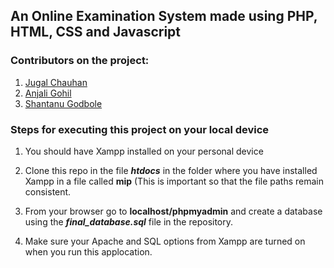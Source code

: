 ## An Online Examination System made using PHP, HTML, CSS and Javascript

### Contributors on the project:

1. [Jugal Chauhan](https://github.com/jugal-chauhan)
2. [Anjali Gohil](https://github.com/anjaligohil1909)
3. [Shantanu Godbole](https://github.com/shantanugodbole)

### Steps for executing this project on your local device
1. You should have Xampp installed on your personal device

2. Clone this repo in the file _**htdocs**_ in the folder where you have installed Xampp in a file called **mip** (This is important so that the file paths remain consistent.

3. From your browser go to **localhost/phpmyadmin** and create a database using the _**final_database.sql**_ file in the repository.

4. Make sure your Apache and SQL options from Xampp are turned on when you run this applocation.
